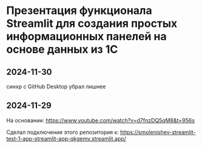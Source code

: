# Презентация функционала Streamlit для создания простых информационных панелей на основе данных из 1С


## 2024-11-30
синхр с GitHub Desktop
убрал лишнее


## 2024-11-29
На основании:
https://www.youtube.com/watch?v=d7fnzDQ5qM8&t=956s
 
Сделал подключение этого репозитория к:
https://smolenishev-streamlit-test-1-app-streamlit-app-qkgemv.streamlit.app/
